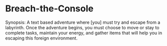 # Breach-the-Console

Synopsis: 
A text based adventure where [you] must try and escape from a labyrinth. Once the adventure begins, you must choose to move or stay to complete tasks, maintain your energy, and gather items that will help you in escaping this foreign environment. 

